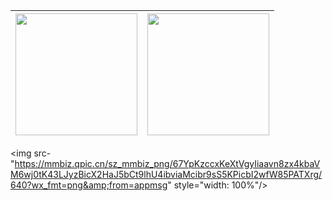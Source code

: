 | <a href="https://github.com/yichen9247"> <img height="195" src="https://github-readme-stats.vercel.app/api?username=yichen9247&show_icons=true&theme=transparent&title_color=65b587&icon_color=7dc09a&border_color=7dc09a&hide_border=true" /> </a>  | <a href="https://github.com/yichen9247"> <img height="195" align="center" src="https://github-readme-stats.vercel.app/api/top-langs/?username=yichen9247&layout=compact&theme=default&hide_border=true" /> </a> |
| ------------- | ------------- |
<img src-"https://mmbiz.qpic.cn/sz_mmbiz_png/67YpKzccxKeXtVgyIiaavn8zx4kbaVM6wj0tK43LJyzBicX2HaJ5bCt9lhU4ibviaMcibr9sS5KPicbI2wfW85PATXrg/640?wx_fmt=png&amp;from=appmsg" style="width: 100%"/>
